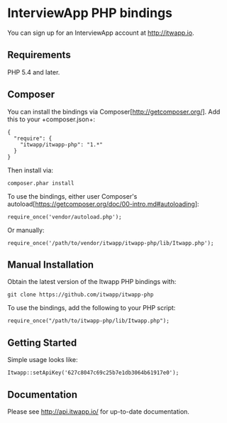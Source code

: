 InterviewApp PHP bindings
====

You can sign up for an InterviewApp account at http://itwapp.io.

Requirements
----

PHP 5.4 and later.

Composer
----

You can install the bindings via Composer[http://getcomposer.org/]. Add this to your +composer.json+:

    {
      "require": {
        "itwapp/itwapp-php": "1.*"
      }
    }

Then install via:

    composer.phar install

To use the bindings, either user Composer's autoload[https://getcomposer.org/doc/00-intro.md#autoloading]:

    require_once('vendor/autoload.php');

Or manually:

    require_once('/path/to/vendor/itwapp/itwapp-php/lib/Itwapp.php');

Manual Installation
----

Obtain the latest version of the Itwapp PHP bindings with:

    git clone https://github.com/itwapp/itwapp-php

To use the bindings, add the following to your PHP script:

    require_once("/path/to/itwapp-php/lib/Itwapp.php");

Getting Started
----

Simple usage looks like:

    Itwapp::setApiKey('627c8047c69c25b7e1db3064b61917e0');

Documentation
----

Please see http://api.itwapp.io/ for up-to-date documentation.

